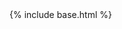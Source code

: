 <!doctype html>
<html lang="ru">
<head>
  <meta charset="utf-8" />
  <title></title>
  <link rel="href=https://yandex.ru/images/search?from=tabbar&text=средняя%20цена%20на%20котиков" />
</head>
  <body>
    <nav class="nav">
    {% include base.html %}
    </nav>
  </body>
</html>
